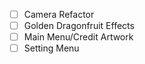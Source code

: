 - [ ] Camera Refactor
- [ ] Golden Dragonfruit Effects 
- [ ] Main Menu/Credit Artwork
- [ ] Setting Menu
